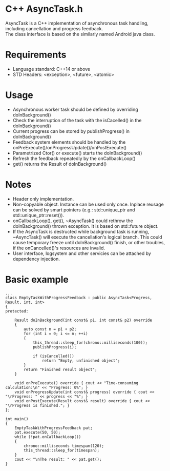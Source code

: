 # C++ AsyncTask.h
AsyncTask is a C++ implementation of asynchronous task handling, including cancellation and progress feedback.<br>
The class interface is based on the similarly named Android java class.

# Requirements
* Language standard: C++14 or above
* STD Headers: \<exception\>, \<future\>, \<atomic\>

# Usage
* Asynchronous worker task should be defined by overriding doInBackground()
* Check the interruption of the task with the isCacelled() in the doInBackground()
* Current progress can be stored by publishProgress() in doInBackground()
* Feedback system elements should be handled by the onPreExecute()/onProgressUpdate()/onPostExecute()
* Parametrized Ctor() or execute() starts the doInBackground()
* Refresh the feedback repeatedly by the onCallbackLoop()
* get() returns the Result of doInBackground()

# Notes
* Header only implementation.
* Non-copyable object. Instance can be used only once. Inplace reusage can be solved by smart pointers (e.g.: std::unique_ptr<AsyncTaskChild> and std::unique_ptr::reset()).
* onCallbackLoop(), get(), ~AsyncTask() could rethrow the doInBackground() thrown exception. It is based on std::future object.
* If the AsyncTask is destructed while background task is running, ~AsyncTask() will execute the cancellation's logical branch. This could cause temporary freeze until doInBackground() finish, or other troubles, if the onCancelled()'s resources are invalid.
* User interface, logsystem and other servicies can be attached by dependency injection.

# Basic example
    ...
    class EmptyTaskWithProgressFeedback : public AsyncTask<Progress, Result, int, int>
    {
    protected:

        Result doInBackground(int const& p1, int const& p2) override
        {
            auto const n = p1 + p2;
            for (int i = 0; i <= n; ++i)
            {
                this_thread::sleep_for(chrono::milliseconds(100));
                publishProgress(i);
                
                if (isCancelled()) 
                    return "Empty, unfinished object";
            }
            return "Finished result object";
        }
  
        void onPreExecute() override { cout << "Time-consuming calculation:\n" << "Progress: 0%"; }
        void onProgressUpdate(int const& progress) override { cout << "\rProgress: " << progress << "%"; }
        void onPostExecute(Result const& result) override { cout << "\rProgress is finished."; }
    };

    int main()
    {
        EmptyTaskWithProgressFeedback pat;
        pat.execute(50, 50);
        while (!pat.onCallbackLoop())
        {
            chrono::milliseconds timespan(120);
            this_thread::sleep_for(timespan);
        }
        cout << "\nThe result: " << pat.get();
    }

